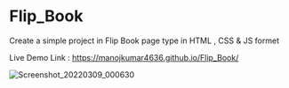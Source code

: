 # Flip_Book
Create a simple project in Flip Book page type in HTML , CSS &amp; JS formet


Live Demo Link : https://manojkumar4636.github.io/Flip_Book/

![Screenshot_20220309_000630](https://user-images.githubusercontent.com/101208123/157304002-d69978ec-ba78-4469-8b40-571c82143763.JPG)
